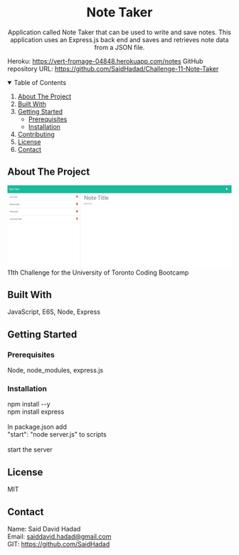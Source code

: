   <!-- PROJECT TITE -->
  <h1 align="center">Note Taker</h1>
  
  <!-- DESCRIPTION -->
  <p align="center">
  Application called Note Taker that can be used to write and save notes. This application uses an Express.js back end and saves and retrieves note data from a JSON file.

  <!-- DEPLOYED LINK -->
  Heroku: https://vert-fromage-04848.herokuapp.com/notes
  GitHub repository URL: https://github.com/SaidHadad/Challenge-11-Note-Taker

  <!-- TABLE OF CONTENTS -->
  <details open="open">
  <summary>Table of Contents</summary>
  <ol>
  <li><a href="#about-the-project">About The Project</a></li>
  <li><a href="#built-with">Built With</a></li>
  <li>
    <a href="#getting-started">Getting Started</a>
    <ul>
    <li><a href="#prerequisites">Prerequisites</a></li>
    <li><a href="#installation">Installation</a></li>
    </ul>
    </li>
  <li><a href="#contributing">Contributing</a></li>
  <li><a href="#license">License</a></li>
  <li><a href="#contact">Contact</a></li>
  </ol>
  </details>
  
  
  <!-- ABOUT THE PROJECT -->
  ## About The Project

  ![NoteTaker](./public/assets/Capture.JPG) <br>
  11th Challenge for the University of Toronto Coding Bootcamp
  
  ## Built With

   JavaScript, E6S, Node, Express
  
  <!-- GETTING STARTED -->
  
  ## Getting Started

  ### Prerequisites

  Node, node_modules, express.js

  ### Installation

  npm install --y <br>
  npm install express <br>
  <br>
  In package.json add<br> 
  "start": "node server.js" to scripts<br>
  <br>
  start the server

  <!-- CONTRIBUTING -->
    
  <!-- LICENSE -->
  
  ## License

  MIT
  
  <!-- CONTACT -->
  
  ## Contact
  Name: Said David Hadad <br>
  Email: saiddavid.hadad@gmail.com <br>
  GIT: https://github.com/SaidHadad <br>